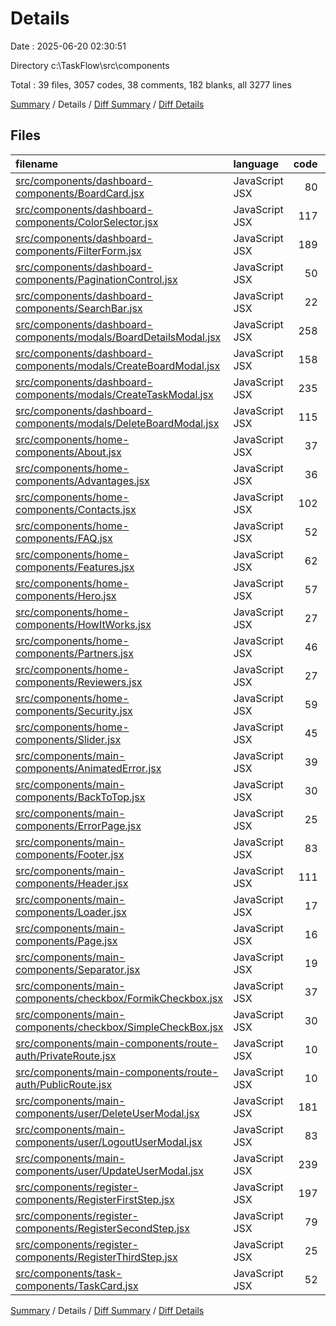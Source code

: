 # Details

Date : 2025-06-20 02:30:51

Directory c:\\TaskFlow\\src\\components

Total : 39 files,  3057 codes, 38 comments, 182 blanks, all 3277 lines

[Summary](results.md) / Details / [Diff Summary](diff.md) / [Diff Details](diff-details.md)

## Files
| filename | language | code | comment | blank | total |
| :--- | :--- | ---: | ---: | ---: | ---: |
| [src/components/dashboard-components/BoardCard.jsx](/src/components/dashboard-components/BoardCard.jsx) | JavaScript JSX | 80 | 0 | 9 | 89 |
| [src/components/dashboard-components/ColorSelector.jsx](/src/components/dashboard-components/ColorSelector.jsx) | JavaScript JSX | 117 | 0 | 6 | 123 |
| [src/components/dashboard-components/FilterForm.jsx](/src/components/dashboard-components/FilterForm.jsx) | JavaScript JSX | 189 | 0 | 5 | 194 |
| [src/components/dashboard-components/PaginationControl.jsx](/src/components/dashboard-components/PaginationControl.jsx) | JavaScript JSX | 50 | 0 | 4 | 54 |
| [src/components/dashboard-components/SearchBar.jsx](/src/components/dashboard-components/SearchBar.jsx) | JavaScript JSX | 22 | 0 | 2 | 24 |
| [src/components/dashboard-components/modals/BoardDetailsModal.jsx](/src/components/dashboard-components/modals/BoardDetailsModal.jsx) | JavaScript JSX | 258 | 4 | 12 | 274 |
| [src/components/dashboard-components/modals/CreateBoardModal.jsx](/src/components/dashboard-components/modals/CreateBoardModal.jsx) | JavaScript JSX | 158 | 0 | 7 | 165 |
| [src/components/dashboard-components/modals/CreateTaskModal.jsx](/src/components/dashboard-components/modals/CreateTaskModal.jsx) | JavaScript JSX | 235 | 0 | 10 | 245 |
| [src/components/dashboard-components/modals/DeleteBoardModal.jsx](/src/components/dashboard-components/modals/DeleteBoardModal.jsx) | JavaScript JSX | 115 | 0 | 8 | 123 |
| [src/components/home-components/About.jsx](/src/components/home-components/About.jsx) | JavaScript JSX | 37 | 0 | 2 | 39 |
| [src/components/home-components/Advantages.jsx](/src/components/home-components/Advantages.jsx) | JavaScript JSX | 36 | 0 | 2 | 38 |
| [src/components/home-components/Contacts.jsx](/src/components/home-components/Contacts.jsx) | JavaScript JSX | 102 | 0 | 5 | 107 |
| [src/components/home-components/FAQ.jsx](/src/components/home-components/FAQ.jsx) | JavaScript JSX | 52 | 0 | 5 | 57 |
| [src/components/home-components/Features.jsx](/src/components/home-components/Features.jsx) | JavaScript JSX | 62 | 0 | 2 | 64 |
| [src/components/home-components/Hero.jsx](/src/components/home-components/Hero.jsx) | JavaScript JSX | 57 | 0 | 2 | 59 |
| [src/components/home-components/HowItWorks.jsx](/src/components/home-components/HowItWorks.jsx) | JavaScript JSX | 27 | 0 | 2 | 29 |
| [src/components/home-components/Partners.jsx](/src/components/home-components/Partners.jsx) | JavaScript JSX | 46 | 0 | 1 | 47 |
| [src/components/home-components/Reviewers.jsx](/src/components/home-components/Reviewers.jsx) | JavaScript JSX | 27 | 0 | 2 | 29 |
| [src/components/home-components/Security.jsx](/src/components/home-components/Security.jsx) | JavaScript JSX | 59 | 0 | 6 | 65 |
| [src/components/home-components/Slider.jsx](/src/components/home-components/Slider.jsx) | JavaScript JSX | 45 | 0 | 2 | 47 |
| [src/components/main-components/AnimatedError.jsx](/src/components/main-components/AnimatedError.jsx) | JavaScript JSX | 39 | 0 | 4 | 43 |
| [src/components/main-components/BackToTop.jsx](/src/components/main-components/BackToTop.jsx) | JavaScript JSX | 30 | 0 | 5 | 35 |
| [src/components/main-components/ErrorPage.jsx](/src/components/main-components/ErrorPage.jsx) | JavaScript JSX | 25 | 0 | 6 | 31 |
| [src/components/main-components/Footer.jsx](/src/components/main-components/Footer.jsx) | JavaScript JSX | 83 | 0 | 3 | 86 |
| [src/components/main-components/Header.jsx](/src/components/main-components/Header.jsx) | JavaScript JSX | 111 | 0 | 8 | 119 |
| [src/components/main-components/Loader.jsx](/src/components/main-components/Loader.jsx) | JavaScript JSX | 17 | 0 | 4 | 21 |
| [src/components/main-components/Page.jsx](/src/components/main-components/Page.jsx) | JavaScript JSX | 16 | 0 | 2 | 18 |
| [src/components/main-components/Separator.jsx](/src/components/main-components/Separator.jsx) | JavaScript JSX | 19 | 0 | 1 | 20 |
| [src/components/main-components/checkbox/FormikCheckbox.jsx](/src/components/main-components/checkbox/FormikCheckbox.jsx) | JavaScript JSX | 37 | 0 | 4 | 41 |
| [src/components/main-components/checkbox/SimpleСheckBox.jsx](/src/components/main-components/checkbox/Simple%D0%A1heckBox.jsx) | JavaScript JSX | 30 | 0 | 2 | 32 |
| [src/components/main-components/route-auth/PrivateRoute.jsx](/src/components/main-components/route-auth/PrivateRoute.jsx) | JavaScript JSX | 10 | 0 | 4 | 14 |
| [src/components/main-components/route-auth/PublicRoute.jsx](/src/components/main-components/route-auth/PublicRoute.jsx) | JavaScript JSX | 10 | 0 | 4 | 14 |
| [src/components/main-components/user/DeleteUserModal.jsx](/src/components/main-components/user/DeleteUserModal.jsx) | JavaScript JSX | 181 | 0 | 6 | 187 |
| [src/components/main-components/user/LogoutUserModal.jsx](/src/components/main-components/user/LogoutUserModal.jsx) | JavaScript JSX | 83 | 0 | 4 | 87 |
| [src/components/main-components/user/UpdateUserModal.jsx](/src/components/main-components/user/UpdateUserModal.jsx) | JavaScript JSX | 239 | 27 | 13 | 279 |
| [src/components/register-components/RegisterFirstStep.jsx](/src/components/register-components/RegisterFirstStep.jsx) | JavaScript JSX | 197 | 0 | 10 | 207 |
| [src/components/register-components/RegisterSecondStep.jsx](/src/components/register-components/RegisterSecondStep.jsx) | JavaScript JSX | 79 | 0 | 4 | 83 |
| [src/components/register-components/RegisterThirdStep.jsx](/src/components/register-components/RegisterThirdStep.jsx) | JavaScript JSX | 25 | 0 | 2 | 27 |
| [src/components/task-components/TaskCard.jsx](/src/components/task-components/TaskCard.jsx) | JavaScript JSX | 52 | 7 | 2 | 61 |

[Summary](results.md) / Details / [Diff Summary](diff.md) / [Diff Details](diff-details.md)